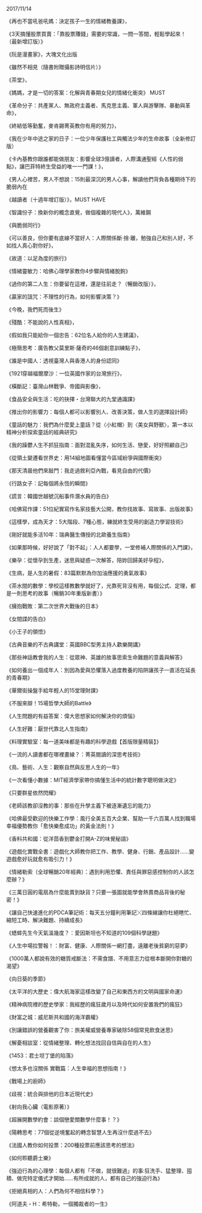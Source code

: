 2017/11/14

《再也不當吼爸吼媽：決定孩子一生的情緒教養課》，

《3天搞懂股票買賣：「靠股票賺錢」需要的常識，一問一答間，輕鬆學起來！（最新增訂版）》

《阮是漫畫家》，大塊文化出版

《雖然不相見（隨書附贈攝影詩明信片）》

《茶堂》，

《媽媽，才是一切的答案：化解與青春期女兒的情緒化衝突》 MUST

《革命分子：共產黨人、無政府主義者、馬克思主義、軍人與游擊隊、暴動與革命》，

《終結低等勤奮，麥肯錫菁英教你有用的努力》，

《我在少年中途之家的日子：一位少年保護社工與觸法少年的生命故事（全新修訂版）

《卡內基教你跟誰都能做朋友：影響全球3億讀者，人際溝通聖經《人性的弱點》，讓巴菲特終生受益的唯一一門課！》，

《男人心裡苦，男人不想說：15則最深沉的男人心事，解讀他們背負各種期待下的脆弱內在

《越讀者（十週年增訂版）》，MUST HAVE

《智識份子：換新你的概念直覺，做個複雜的現代人》，萬維鋼

《與脆弱同行》

《可以善良，但你要有底線不當好人：人際關係斷‧捨‧離，勉強自己和別人好，不如找人真心對你好》，

《故道：以足為度的旅行》

《情緒靈敏力：哈佛心理學家教你4步驟與情緒脫鉤》

《過你的第二人生：你要留在這裡，還是往前走？（暢銷改版）》，

《贏家的詛咒：不理性的行為，如何影響決策？》

《今晚，我們死而後生》

《殘酷：不能說的人性真相》，

《假如我只能給你一個忠告：62位名人給你的人生建議》，

《極簡思考：廣告教父莫里斯‧薩奇的46個創意訓練點子》，

《誰是中國人：透視臺灣人與香港人的身份認同》

《1921穿越福爾摩沙：一位英國作家的台灣旅行》，

《橫斷記：臺灣山林戰爭、帝國與影像》，

《食品安全與生活：吃的抉擇・台灣聯大的九堂通識課》

《推出你的影響力：每個人都可以影響別人、改善決策，做人生的選擇設計師》

《童話的魅力：我們為什麼愛上童話？從〈小紅帽〉到〈美女與野獸〉，第一本以精神分析探索童話的經典研究》

《我的躁鬱人生不抓狂指南：面對混亂失序，如何生活、戀愛，好好照顧自己》

《從領土變遷看世界史：用14組地圖看懂當今區域紛爭與國際衝突》

《那天清晨他們來敲門：我走過敘利亞內戰，看見自由的代價》

《行路女子：記每個將永恆的瞬間》

《謊言：韓國世越號沉船事件潛水員的告白》

《哈佛寫作課：51位紀實寫作名家技藝大公開，教你找故事、寫故事、出版故事》

《這樣學，成為天才：5大階段、7種心態，練就終生受用的創造力學習技術》

《剛好就能多活10年：瑞典醫生傳授的北歐養生指南》

《如果那時候，好好說了「對不起」：人人都要學，一堂修補人際關係的入門課》，

《樂孕：從懷孕到生產，迷思與疑惑一次解答，陪妳回歸美好孕程》，

《生病，是人生的暑假：83篇默默為你加油應援的勇氣故事》

《茶水間的數學：學校這樣教數學就好了，光靠死背沒有用，每個公式、定理，都是一則思考的故事（暢銷30年重版新書）》

《擁抱戰敗︰第二次世界大戰後的日本》

《女間諜的告白》

《小王子的領悟》

《古典音樂的不古典講堂：英國BBC型男主持人歡樂開講》

《那些神話教會我的人生：從眾神、英雄的故事思索生命難題的意義與解答》

《如何養出一個成年人：別因為愛與恐懼落入過度教養的陷阱讓孩子一直活在延長的青春期》

《華爾街操盤手給年輕人的15堂理財課》

《不服來辯！15場哲學大師的Battle》

《人生問題的有益答案：偉大思想家如何解決你的煩惱》

《人生好難：厭世代靠北人生指南》

《料理實驗室：每一道美味都是有趣的科學遊戲【首版限量精裝】》

《一流的人讀書都在哪裡畫線？：菁英閱讀的深思考技術》

《鳥、藝術、人生：觀察自然與反思人生的一年》

《一次看懂小數據：MIT經濟學家帶你搞懂生活中的統計數字聰明做決定》

《只要群星依然閃耀》

《老師該教卻沒教的事：那些在升學主義下被逐漸遺忘的能力》

《哈佛最受歡迎的快樂工作學：風行全美五百大企業、幫助一千六百萬人找到職場幸福優勢教你「愈快樂愈成功」的黃金法則！》

《香料共和國：從洋茴香到鬱金打開A-Z的味覺秘語》

《遊戲化實戰全書：遊戲化大師教你把工作、教學、健身、行銷、產品設計……變遊戲愈好玩就愈有吸引力！》

《情緒勒索〔全球暢銷20年經典〕：遇到利用恐懼、責任與罪惡感控制你的人該怎麼辦？》

《三萬日圓的電扇為什麼能賣到缺貨？只要一張圖就能學會熱賣商品背後的秘密！》

《讓自己快速進化的PDCA筆記術：每天五分鐘利用筆記╳四條線讓你杜絕瞎忙、縮短工時、解決難題、持續成長》

《蟋蟀先生今天氣溫幾度？：愛因斯坦也不知道的109個科學謎題》

《人生中場拉警報！：財富、健康、人際關係一網打盡，遠離老後貧窮的惡夢》

《1000萬人都說有效的糖質戒斷法：不需食譜、不用意志力從根本斷開你對糖的渴望》

《向日葵的季節》

《太平洋的大歷史：偉大航海家這樣改變了自己和東西方的文明與國家命運》

《精神病院裡的歷史學家：我經歷的瘋狂歲月以及時代如何安置我們的瘋狂》

《財富之城：威尼斯共和國的海洋霸權》

《別讓錯誤的營養觀害了你：旅美權威營養專家破除58個常見飲食迷思》

《解憂相談室：從情緒整理、轉化想法找回自信與自在的人生》

《1453：君士坦丁堡的陷落》

《想太多也沒關係 實戰篇：人生幸福的思想指南！》

《戰場上的廚師》

《歧視：統合與排他的日本近現代史》

《射向我心臟（電影原著）》

《超展開數學約會：談個戀愛關數學什麼事！？》

《陽轉思考：77個從逆境奮起的轉念智慧人生再沒什麼過不去》

《法國人教你如何投票：200種投票前應該思考的想法》

《如何聆聽爵士樂》

《強迫行為的心理學：每個人都有「不做，就很難過」的事:狂洗手、猛整理、囤積、做完特定儀式才開始……有所成就的人，都有自己的強迫行為》

《拒絕真相的人：人們為何不相信科學？》

《阿道夫・H：希特勒，一個獨裁者的一生》




